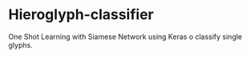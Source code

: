 # Hieroglyph-classifier

One Shot Learning with Siamese Network using Keras o classify single glyphs.
